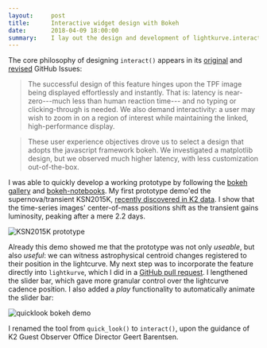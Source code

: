 ```yaml
---
layout:     post
title:      Interactive widget design with Bokeh
date:       2018-04-09 18:00:00
summary:    I lay out the design and development of lightkurve.interact(), a bokeh-based Jupyter widget for immediate, seamless visualization of Kepler/K2 data.
---
```


The core philosophy of designing `interact()` appears in its [original](https://github.com/KeplerGO/lightkurve/issues/91) and [revised](https://github.com/KeplerGO/lightkurve/issues/98) GitHub Issues:

>The successful design of this feature hinges upon the TPF image being displayed effortlessly and instantly. That is: latency is near-zero---much less than human reaction time--- and no typing or clicking-through is needed. We also demand interactivity: a user may wish to zoom in on a region of interest while maintaining the linked, high-performance display.

>These user experience objectives drove us to select a design that adopts the javascript framework bokeh. We investigated a matplotlib design, but we observed much higher latency, with less customization out-of-the-box.

I was able to quickly develop a working prototype by following the [bokeh gallery](https://bokeh.pydata.org/en/latest/docs/gallery.html) and [bokeh-notebooks](https://github.com/bokeh/bokeh-notebooks).  My first prototype demo'ed the supernova/transient KSN2015K, [recently discovered in K2 data](https://www.nature.com/articles/s41550-018-0423-2).  I show that the time-series images' center-of-mass positions shift as the transient gains luminosity, peaking after a mere 2.2 days.

<img src="https://user-images.githubusercontent.com/860227/38392505-8f8f9682-38dc-11e8-8cd4-7eae40b9270b.gif" alt="KSN2015K prototype">


Already this demo showed me that the prototype was not only *useable*, but also *useful*: we can witness astrophysical centroid changes registered to their position in the lightcurve.  My next step was to incorporate the feature directly into `lightkurve`, which I did in a [GitHub pull request](https://github.com/KeplerGO/lightkurve/pull/100).  I lengthened the slider bar, which gave more granular control over the lightcurve cadence position.  I also added a *play* functionality to automatically animate the slider bar:

<img src="https://user-images.githubusercontent.com/860227/38396349-5beedcec-38ec-11e8-93d9-736460c12e16.gif" alt="quicklook bokeh demo">

I renamed the tool from `quick_look()` to `interact()`, upon the guidance of K2 Guest Observer Office Director Geert Barentsen.  
